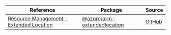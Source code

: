 | Reference | Package | Source |
|---|---|---|
|[Resource Management - Extended Location](arm-extendedlocation-readme.md)|[@azure/arm-extendedlocation](https://www.npmjs.com/package/@azure/arm-extendedlocation)|[GitHub](https://github.com/Azure/azure-sdk-for-js/blob/main/sdk/extendedlocation/arm-extendedlocation)|
